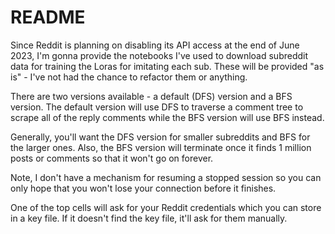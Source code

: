 # README
Since Reddit is planning on disabling its API access at the end of June 2023, I'm gonna provide the notebooks I've used to download subreddit data for training the Loras for imitating each sub.  These will be provided "as is" - I've not had the chance to refactor them or anything.

There are two versions available - a default (DFS) version and a BFS version.  The default version will use DFS to traverse a comment tree to scrape all of the reply comments while the BFS version will use BFS instead.

Generally, you'll want the DFS version for smaller subreddits and BFS for the larger ones.  Also, the BFS version will terminate once it finds 1 million posts or comments so that it won't go on forever.

Note, I don't have a mechanism for resuming a stopped session so you can only hope that you won't lose your connection before it finishes.

One of the top cells will ask for your Reddit credentials which you can store in a key file.  If it doesn't find the key file, it'll ask for them manually.
